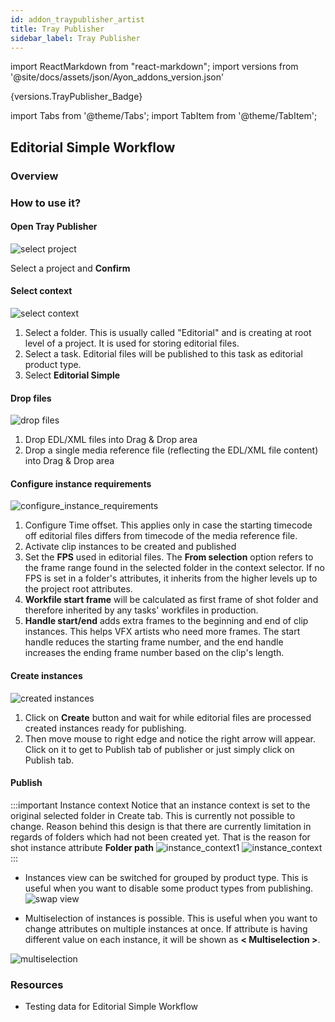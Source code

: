```yaml
---
id: addon_traypublisher_artist
title: Tray Publisher
sidebar_label: Tray Publisher
---
```


import ReactMarkdown from "react-markdown";
import versions from '@site/docs/assets/json/Ayon_addons_version.json'

<ReactMarkdown>
{versions.TrayPublisher_Badge}
</ReactMarkdown>

import Tabs from '@theme/Tabs';
import TabItem from '@theme/TabItem';

## Editorial Simple Workflow

### Overview

### How to use it?

#### Open Tray Publisher
![select project](assets/traypublisher/select_project.png)

Select a project and **Confirm**

#### Select context

![select context](assets/traypublisher/select_context.png)

1. Select a folder. This is usually called "Editorial" and is creating at root level of a project. It is used for storing editorial files.
2. Select a task. Editorial files will be published to this task as editorial product type.
3. Select **Editorial Simple**

#### Drop files

![drop files](assets/traypublisher/drop_files.png)

1. Drop EDL/XML files into Drag & Drop area
2. Drop a single media reference file (reflecting the EDL/XML file content) into Drag & Drop area

#### Configure instance requirements

![configure_instance_requirements](assets/traypublisher/configure_instance_requirements.png)

1.  Configure Time offset. This applies only in case the starting timecode off editorial files differs from timecode of the media reference file.
2. Activate clip instances to be created and published
3. Set the **FPS** used in editorial files. The **From selection** option refers to the frame range found in the selected folder in the context selector. If no FPS is set in a folder's attributes, it inherits from the higher levels up to the project root attributes.
4. **Workfile start frame** will be calculated as first frame of shot folder and therefore inherited by any tasks' workfiles in production.
5.  **Handle start/end** adds extra frames to the beginning and end of clip instances. This helps VFX artists who need more frames. The start handle reduces the starting frame number, and the end handle increases the ending frame number based on the clip's length.

#### Create instances

![created instances](assets/traypublisher/created_instances_create.png)

1. Click on **Create** button and wait for while editorial files are processed created instances ready for publishing.
2. Then move mouse to right edge and notice the right arrow will appear. Click on it to get to Publish tab of publisher or just simply click on Publish tab.


#### Publish

:::important Instance context
Notice that an instance context is set to the original selected folder in Create tab. This is currently not possible to change. Reason behind this design is that there are currently limitation in regards of folders which had not been created yet. That is the reason for shot instance attribute **Folder path**
![instance_context1](assets/traypublisher/instance_context2.png)
![instance_context](assets/traypublisher/instance_context.png)
:::

- Instances view can be switched for grouped by product type. This is useful when you want to disable some product types from publishing.
![swap view](assets/traypublisher/swap_view.png)

- Multiselection of instances is possible. This is useful when you want to change attributes on multiple instances at once. If attribute is having different value on each instance, it will be shown as **\< Multiselection \>**.

![multiselection](assets/traypublisher/multiselection.png)


### Resources
- Testing data for Editorial Simple Workflow